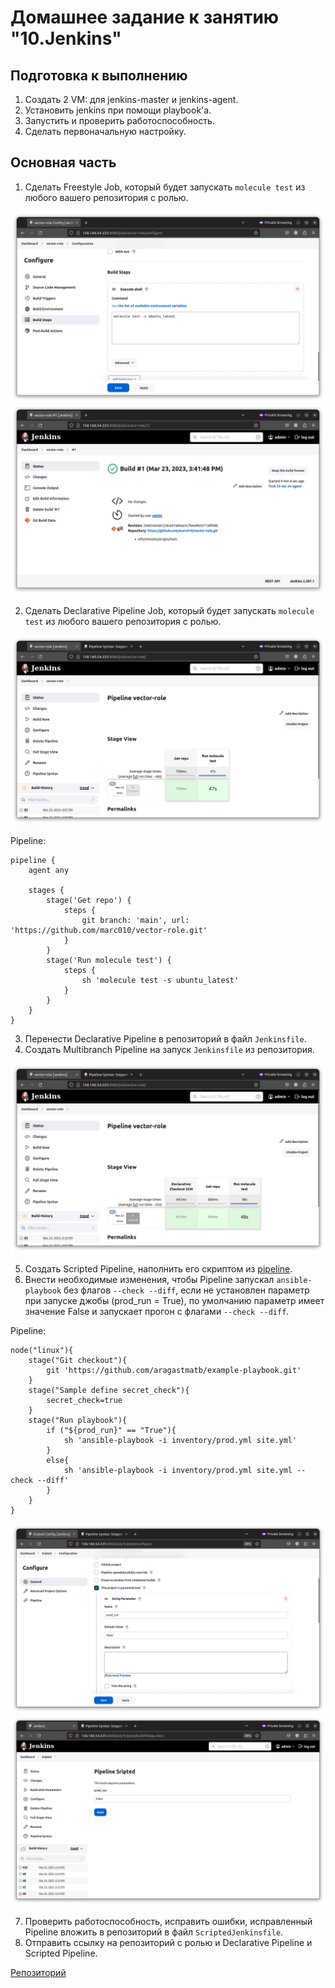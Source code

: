# Домашнее задание к занятию "10.Jenkins"

## Подготовка к выполнению

1. Создать 2 VM: для jenkins-master и jenkins-agent.
2. Установить jenkins при помощи playbook'a.
3. Запустить и проверить работоспособность.
4. Сделать первоначальную настройку.

## Основная часть

1. Сделать Freestyle Job, который будет запускать `molecule test` из любого вашего репозитория с ролью.

![freesyle](./media/freesyle.png)
![freesyle2](./media/freesyle2.png)

2. Сделать Declarative Pipeline Job, который будет запускать `molecule test` из любого вашего репозитория с ролью.

![Declarative](./media/Declarative.png)

Pipeline:
```
pipeline {
    agent any

    stages {
        stage('Get repo') {
            steps {
                git branch: 'main', url: 'https://github.com/marc010/vector-role.git'
            }
        }        
        stage('Run molecule test') {
            steps {
                sh 'molecule test -s ubuntu_latest'
            }
        }
    }
}
```

3. Перенести Declarative Pipeline в репозиторий в файл `Jenkinsfile`.
4. Создать Multibranch Pipeline на запуск `Jenkinsfile` из репозитория.

![scm](./media/scm.png)

5. Создать Scripted Pipeline, наполнить его скриптом из [pipeline](./pipeline).
6. Внести необходимые изменения, чтобы Pipeline запускал `ansible-playbook` без флагов `--check --diff`, если не установлен параметр при запуске джобы (prod_run = True), по умолчанию параметр имеет значение False и запускает прогон с флагами `--check --diff`.

Pipeline:

```
node("linux"){
    stage("Git checkout"){
        git 'https://github.com/aragastmatb/example-playbook.git'
    }
    stage("Sample define secret_check"){
        secret_check=true
    }
    stage("Run playbook"){
        if ("${prod_run}" == "True"){
            sh 'ansible-playbook -i inventory/prod.yml site.yml'
        }
        else{
            sh 'ansible-playbook -i inventory/prod.yml site.yml --check --diff'
        }
    }
}
```

![param](./media/param.png)
![param1](./media/param1.png)

7. Проверить работоспособность, исправить ошибки, исправленный Pipeline вложить в репозиторий в файл `ScriptedJenkinsfile`.
8. Отправить ссылку на репозиторий с ролью и Declarative Pipeline и Scripted Pipeline.

[Репозиторий](https://github.com/marc010/vector-role)